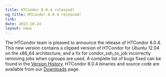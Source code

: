 ```yaml
---
title: HTCondor 8.0.4 released!
og_title: HTCondor 8.0.4 released!
link: 
date: 2013-10-24
layout: news
---
```


The HTCondor team is pleased to announce the release of HTCondor 8.0.4. This new version contains a clipped version of HTCondor for Ubuntu 12.04 on the x86_64 architecture, and a fix for condor_ssh_to_job incorrectly removing jobs when cgroups are used. A complete list of bugs fixed can be found in the <a href="manual/v8.0.4/10_3Stable_Release.html">Version History</a>. HTCondor 8.0.4 binaries and source code are available from our <a href="downloads/">Downloads</a> page. 
